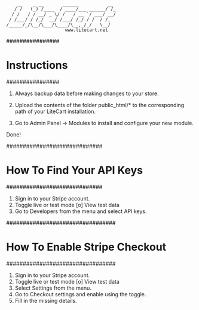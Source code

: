 	    __    _ __       ______           __
	   / /   (_) /____  / ____/___ ______/ /_
	  / /   / / __/ _ \/ /   / __ `/ ___/ __/
	 / /___/ / /_/  __/ /___/ /_/ / /  / /_
	/_____/_/\__/\___/\____/\__,_/_/   \__/
	                      www.litecart.net

################
# Instructions #
################

1. Always backup data before making changes to your store.

2. Upload the contents of the folder public_html/* to the corresponding path of your LiteCart installation.

3. Go to Admin Panel -> Modules to install and configure your new module.

Done!


#############################
# How To Find Your API Keys #
#############################

1. Sign in to your Stripe account.
2. Toggle live or test mode [o] View test data
3. Go to Developers from the menu and select API keys.

#################################
# How To Enable Stripe Checkout #
#################################

1. Sign in to your Stripe account.
2. Toggle live or test mode [o] View test data
3. Select Settings from the menu.
4. Go to Checkout settings and enable using the toggle.
5. Fill in the missing details.
